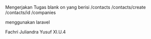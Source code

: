 Mengerjakan Tugas blank on
yang berisi
/contacts
/contacts/create
/contacts/id
/companies

menggunakan laravel

Fachri Juliandra Yusuf XI.U.4
